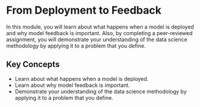 # From Deployment to Feedback

In this module, you will learn about what happens when a model is deployed and why model feedback is important. Also, by completing a peer-reviewed assignment, you will demonstrate your understanding of the data science methodology by applying it to a problem that you define.

## Key Concepts
- Learn about what happens when a model is deployed.
- Learn about why model feedback is important.
- Demonstrate your understanding of the data science methodology by applying it to a problem that you define.